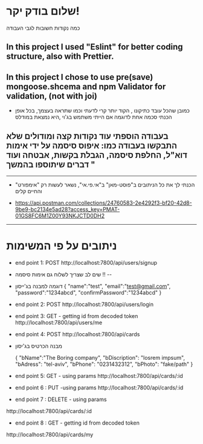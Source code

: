 # שלום בודק יקר!

כמה נקודות חשובות לגבי העבודה

## In this project I used "Eslint" for better coding structure, also with Prettier.

## In this project I chose to use pre(save) mongoose.shcema and npm Validator for validation, (not with joi)

- כמובן שהכל עובד כתיקונו , הקוד יותר קרי לדעתי וכמו שתראה בעצמך, בכל אופן הכנתי סכמה אחת לדוגמה אם הייתי משתמש בג'וי ,היא נמצאת במודלס

## בעבודה הוספתי עוד נקודות קצה ומודולים שלא התבקשו בעבודה כמו: איפוס סיסמה על ידי אימות דוא"ל, החלפת סיסמה, הגבלת בקשות, אבטחה ועוד דברים שיתוספו בהמשך "

---

- הכנתי לך את כל הניתובים ב"פוסט-מאן" ב"אי.פי.אי", נשאר לעשות רק "אימפורט" והחיים קלים

- https://api.postman.com/collections/24760583-2e4292f3-bf20-42d8-9be9-bc2134e5ad28?access_key=PMAT-01GS8FC6M1Z00Y93NKJCTD0DH2

---

# ניתובים על פי המשימות

- end point 1: POST
  http://localhost:7800/api/users/signup

* שים לב שצריך לשלוח גם אימות סיסמה !! --

* דוגמה למבנה בג'ייסון
  {
  "name":"test",
  "email":"test@gmail.com",
  "password":"1234abcd",
  "confirmPassword":"1234abcd"
  }

- end point 2: POST
  http://localhost:7800/api/users/login

- end point 3: GET - getting id from decoded token
  http://localhost:7800/api/users/me

- end point 4: POST
  http://localhost:7800/api/cards

* מבנה הכרטיס בג'יסון

  {
  "bName":"The Boring company",
  "bDiscription": "losrem impsum",
  "bAdress": "tel-aviv",
  "bPhone": "0231432312",
  "bPhoto": "fake/path"
  }

- end point 5: GET - using params
  http://localhost:7800/api/cards/:id

- end point 6 : PUT -using params
  http://localhost:7800/api/cards/:id

- end point 7 : DELETE - using params

http://localhost:7800/api/cards/:id

- end point 8 : GET - getting id from decoded token

http://localhost:7800/api/cards/my
